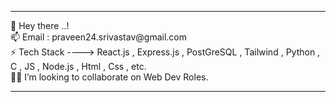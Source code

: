 <hr>  
 👋 Hey there ..! <br>
 📫 Email : praveen24.srivastav@gmail.com <BR>
 ⚡️ Tech Stack ---->  React.js , Express.js ,  PostGreSQL , Tailwind , Python , C , JS , Node.js , Html , Css , etc.<br>
  💁🏻 I’m looking to collaborate on Web Dev Roles.
 <hr> 
 

<!--

**praveen24sriv/praveen24sriv** is a ✨ _special_ ✨ repository because its `README.md` (this file) appears on your GitHub profile.

Here are some ideas to get you started:

- 🔭 I’m currently working on ...💁🏻
- 
- 👯 I’m looking to collaborate on ...
- 🤔 I’m looking for help with ...
- 💬 Ask me about ...
- 📫 How to reach me: ...
- 😄 Pronouns: ...
- ⚡ Fun fact: ...
-->
